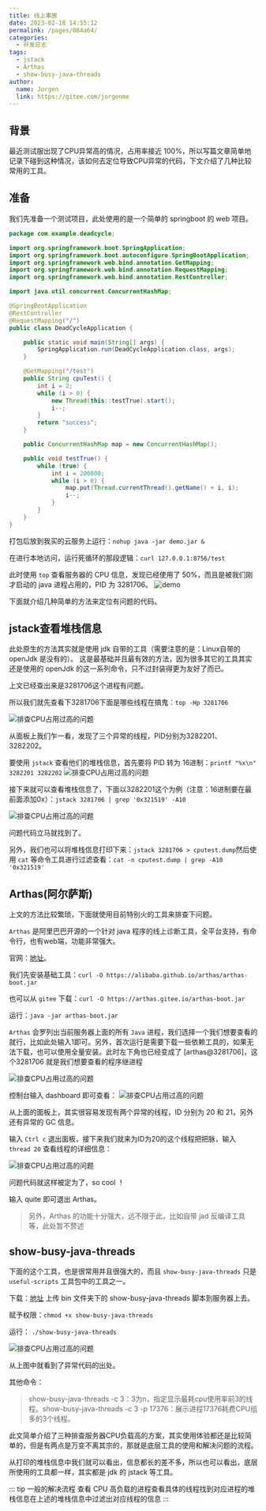 ```yaml
---
title: 线上事故
date: 2023-02-18 14:55:12
permalink: /pages/084a64/
categories:
  - 开发日志
tags:
  - jstack
  - Arthas
  - show-busy-java-threads
author: 
  name: Jorgen
  link: https://gitee.com/jorgenme
---
```

## 背景
最近测试服出现了CPU异常高的情况，占用率接近 100%，所以写篇文章简单地记录下碰到这种情况，该如何去定位导致CPU异常的代码，下文介绍了几种比较常用的工具。

<!-- more -->

## 准备
我们先准备一个测试项目，此处使用的是一个简单的 springboot 的 web 项目。
```java
package com.example.deadcycle;

import org.springframework.boot.SpringApplication;
import org.springframework.boot.autoconfigure.SpringBootApplication;
import org.springframework.web.bind.annotation.GetMapping;
import org.springframework.web.bind.annotation.RequestMapping;
import org.springframework.web.bind.annotation.RestController;

import java.util.concurrent.ConcurrentHashMap;

@SpringBootApplication
@RestController
@RequestMapping("/")
public class DeadCycleApplication {

    public static void main(String[] args) {
        SpringApplication.run(DeadCycleApplication.class, args);
    }

    @GetMapping("/test")
    public String cpuTest() {
        int i = 2;
        while (i > 0) {
            new Thread(this::testTrue).start();
            i--;
        }
        return "success";
    }

    public ConcurrentHashMap map = new ConcurrentHashMap();

    public void testTrue() {
        while (true) {
            int i = 200000;
            while (i > 0) {
                map.put(Thread.currentThread().getName() + i, i);
                i--;
            }
        }
    }
}

```

打包后放到我买的云服务上运行：`nohup java -jar demo.jar &`

在进行本地访问，运行死循环的那段逻辑：`curl 127.0.0.1:8756/test`

此时使用 `top` 查看服务器的 CPU 信息，发现已经使用了 50%，而且是被我们刚才启动的 java 进程占用的，PID 为 3281706。
![demo](/dev/240/1.png)
 

下面就介绍几种简单的方法来定位有问题的代码。

## jstack查看堆栈信息

此处原生的方法其实就是使用 jdk 自带的工具（需要注意的是：Linux自带的 openJdk 是没有的）。
这是最基础并且最有效的方法，因为很多其它的工具其实还是使用的 openJdk 的这一系列命令，只不过封装得更为友好了而已。

上文已经查出来是3281706这个进程有问题。

所以我们就先查看下3281706下面是哪些线程在搞鬼：`top -Hp 3281706`

![排查CPU占用过高的问题](/dev/240/2.png)
 

从面板上我们乍一看，发现了三个异常的线程，PID分别为3282201、3282202。

要使用 `jstack` 查看他们的堆栈信息，首先要将 PID 转为 16进制：`printf "%x\n" 3282201 3282202`
![排查CPU占用过高的问题](/dev/240/3.png)
 

接下来就可以查看堆栈信息了，下面以3282201这个为例（注意：16进制要在最前面添加0x）：`jstack 3281706 | grep '0x321519' -A10`

![排查CPU占用过高的问题](/dev/240/4.png)
 

问题代码立马就找到了。

另外，我们也可以将堆栈信息打印下来：`jstack 3281706 > cputest.dump`然后使用 `cat` 等命令工具进行过滤查看：`cat -n cputest.dump | grep -A10 '0x321519'`

## Arthas(阿尔萨斯)
上文的方法比较繁琐，下面就使用目前特别火的工具来排查下问题。

`Arthas` 是阿里巴巴开源的一个针对 java 程序的线上诊断工具，全平台支持，有命令行，也有web端，功能非常强大。

官网：[地址](https://arthas.aliyun.com/doc/)。

我们先安装基础工具：`curl -O https://alibaba.github.io/arthas/arthas-boot.jar`

也可以从 `gitee` 下载：`curl -O https://arthas.gitee.io/arthas-boot.jar`

运行：`java -jar arthas-boot.jar`

`Arthas` 会罗列出当前服务器上面的所有 `Java` 进程，我们选择一个我们想要查看的就行，比如此处输入1即可。另外，首次运行是需要下载一些依赖工具的，如果无法下载，也可以使用全量安装。此时左下角也已经变成了 [arthas@3281706]，这个3281706 就是我们想要查看的程序继进程

![排查CPU占用过高的问题](/dev/240/21.png)
 

控制台输入 dashboard 即可查看：
![排查CPU占用过高的问题](/dev/240/22.png)
 

从上面的面板上，其实很容易发现有两个异常的线程，ID 分别为 20 和 21，另外还有异常的 GC 信息。

输入 `Ctrl c` 退出面板，接下来我们就来为ID为20的这个线程把把脉，输入 `thread 20` 查看线程的详细信息：

![排查CPU占用过高的问题](/dev/240/23.png)

问题代码就这样被定为了，so cool ！

输入 quite 即可退出 Arthas。

> 另外，Arthas 的功能十分强大，远不限于此，比如自带 jad 反编译工具等，此处暂不赘述

## show-busy-java-threads
下面的这个工具，也是很常用并且很强大的，而且 `show-busy-java-threads` 只是`useful-scripts` 工具包中的工具之一。

下载：[地址](https://github.com/oldratlee/useful-scripts/blob/dev-2.x/bin/show-busy-java-threads)
上传 bin 文件夹下的 show-busy-java-threads 脚本到服务器上去。

赋予权限：`chmod +x show-busy-java-threads`

运行： `./show-busy-java-threads`

![排查CPU占用过高的问题](/dev/240/31.png)
 

从上图中就看到了异常代码的出处。

其他命令：
> show-busy-java-threads -c 3：3为n，指定显示最耗cpu使用率前3的线程。show-busy-java-threads -c 3 -p 17376：展示进程17376耗费CPU组多的3个线程。


此文简单介绍了三种排查服务器CPU负载高的方案，其实使用体验都还是比较简单的，但是有两点是万变不离其宗的，那就是底层工具的使用和解决问题的流程。


从打印的堆栈信息中我们就可以看出，信息都长的差不多，所以也可以看出，底层所使用的工具都一样，其实都是 jdk 的 jstack 等工具。

::: tip 一般的解决流程
查看 CPU 高负载的进程查看具体的线程找到对应进程的堆栈信息在上述的堆栈信息中过滤出对应线程的信息
:::